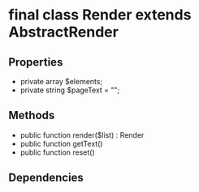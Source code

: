 # final class Render extends AbstractRender
## Properties
- private array $elements;- private string $pageText = "";
## Methods
- public function render($list) : Render- public function getText()- public function reset()
## Dependencies

